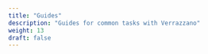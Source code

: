 ```yaml
---
title: "Guides"
description: "Guides for common tasks with Verrazzano"
weight: 13
draft: false
---
```

